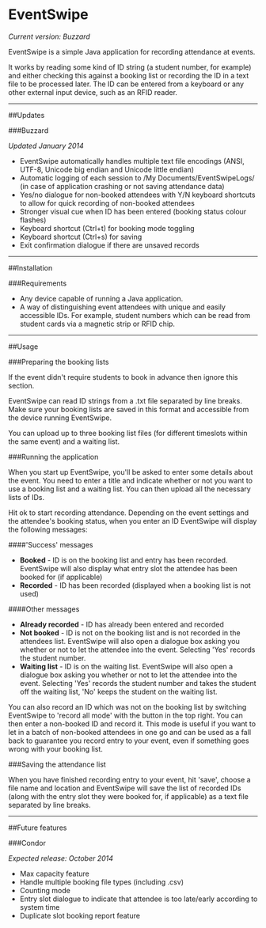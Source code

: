 # EventSwipe

*Current version: Buzzard*

EventSwipe is a simple Java application for recording attendance at events.

It works by reading some kind of ID string (a student number, for example) and either checking this against a booking list or recording the ID in a text file to be processed later. The ID can be entered from a keyboard or any other external input device, such as an RFID reader.

---

##Updates

###Buzzard

*Updated January 2014*

* EventSwipe automatically handles multiple text file encodings (ANSI, UTF-8, Unicode big endian and Unicode little endian)
* Automatic logging of each session to /My Documents/EventSwipeLogs/ (in case of application crashing or not saving attendance data)
* Yes/no dialogue for non-booked attendees with Y/N keyboard shortcuts to allow for quick recording of non-booked attendees
* Stronger visual cue when ID has been entered (booking status colour flashes)
* Keyboard shortcut (Ctrl+t) for booking mode toggling
* Keyboard shortcut (Ctrl+s) for saving
* Exit confirmation dialogue if there are unsaved records

---

##Installation

###Requirements

* Any device capable of running a Java application.
* A way of distinguishing event attendees with unique and easily accessible IDs. For example, student numbers which can be read from student cards via a magnetic strip or RFID chip.

---

##Usage

###Preparing the booking lists

If the event didn't require students to book in advance then ignore this section.

EventSwipe can read ID strings from a .txt file separated by line breaks. Make sure your booking lists are saved in this format and accessible from the device running EventSwipe. 

You can upload up to three booking list files (for different timeslots within the same event) and a waiting list.

###Running the application

When you start up EventSwipe, you'll be asked to enter some details about the event. You need to enter a title and indicate whether or not you want to use a booking list and a waiting list. You can then upload all the necessary lists of IDs.

Hit ok to start recording attendance. Depending on the event settings and the attendee's booking status, when you enter an ID EventSwipe will display the following messages:

####'Success' messages

* __Booked__ - ID is on the booking list and entry has been recorded. EventSwipe will also display what entry slot the attendee has been booked for (if applicable)
* __Recorded__ - ID has been recorded (displayed when a booking list is not used) 

####Other messages

* __Already recorded__ - ID has already been entered and recorded
* __Not booked__ - ID is not on the booking list and is not recorded in the attendees list. EventSwipe will also open a dialogue box asking you whether or not to let the attendee into the event. Selecting 'Yes' records the student number.
* __Waiting list__ - ID is on the waiting list. EventSwipe will also open a dialogue box asking you whether or not to let the attendee into the event. Selecting 'Yes' records the student number and takes the student off the waiting list, 'No' keeps the student on the waiting list.

You can also record an ID which was not on the booking list by switching EventSwipe to 'record all mode' with the button in the top right. You can then enter a non-booked ID and record it. This mode is useful if you want to let in a batch of non-booked attendees in one go and can be used as a fall back to guarantee you record entry to your event, even if something goes wrong with your booking list.

###Saving the attendance list

When you have finished recording entry to your event, hit 'save', choose a file name and location and EventSwipe will save the list of recorded IDs (along with the entry slot they were booked for, if applicable) as a text file separated by line breaks.

---

##Future features

###Condor

*Expected release: October 2014*

* Max capacity feature
* Handle multiple booking file types (including .csv)
* Counting mode
* Entry slot dialogue to indicate that attendee is too late/early according to system time
* Duplicate slot booking report feature
